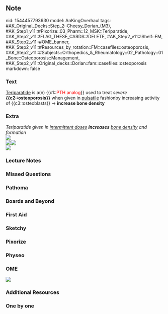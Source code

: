 ## Note
nid: 1544457793630
model: AnKingOverhaul
tags: #AK_Original_Decks::Step_2::Cheesy_Dorian_(M3), #AK_Step1_v11::#Pixorize::03_Pharm::12_MSK::Teriparatide, #AK_Step2_v11::!FLAG_THESE_CARDS::!DELETE, #AK_Step2_v11::!Shelf::FM, #AK_Step2_v11::#OME_banner, #AK_Step2_v11::#Resources_by_rotation::FM::casefiles::osteoporosis, #AK_Step2_v11::#Subjects::Orthopedics_&_Rheumatology::02_Pathology::01_Bone::Osteoporosis::Management, #AK_Step2_v11::Original_decks::Dorian::fam::casefiles::osteoporosis
markdown: false

### Text
<u>Teriparatide</u> is a(n) {{c1::<font color="#FF0000" style=
"">PTH analog</font>}} used to treat <i>severe</i>
<b>{{c2::osteoporosis}}</b> when given in <u>pulsatile</u>
fashionby increasing activity of {{c3::osteoblasts}} → <b>increase
bone density</b>

### Extra
<div>
  <div style="font-style: italic;"></div>
</div>
<div>
  <div style="display: inline !important;">
    <i>Teriparatide given in <u>intermittent doses</u>
    <b>increases</b> <u>bone density</u> and formation</i>
  </div>
</div>
<div>
  <div>
    <i><img src="paste-8133504122486785.jpg"></i>
  </div><i><img src="screenshot%20(47).png"><img src=
  "paste-7830635913674753.jpg"></i>
</div>
<div>
  <i><img src="paste-11122178590244865.jpg"></i>
</div>

### Lecture Notes


### Missed Questions


### Pathoma


### Boards and Beyond


### First Aid


### Sketchy


### Pixorize


### Physeo


### OME
<div class="ome-widget">
  <a href="https://onlinemeded.org?ref=anki"><img src=
  "_OME_AnkiFlashcards_General_4.png"></a>
</div>

### Additional Resources


### One by one

